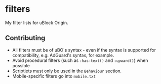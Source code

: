 # filters
My filter lists for uBlock Origin.

## Contributing

- All filters must be of uBO's syntax - even if the syntax is supported for compatibility, e.g. AdGuard's syntax, for example.
- Avoid procedural filters (such as `:has-text()` and `:upward()`) when possible
- Scriptlets must only be used in the `Behaviour` section.
- Mobile-specific filters go into `mobile.txt`
